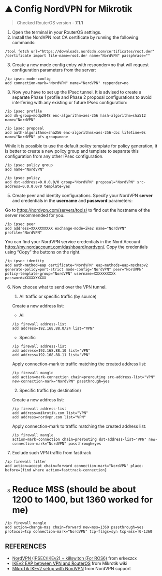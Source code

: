 # ⛰️ Config NordVPN for Mikrotik
> Сhecked RouterOS version - **7.1.1**
1. Open the terminal in your RouterOS settings.
2. Install the NordVPN root CA certificate by running the following commands:
```shell
/tool fetch url="https://downloads.nordcdn.com/certificates/root.der"
/certificate import file-name=root.der name="NordVPN" passphrase=""
```
3. Create a new mode config entry with responder=no that will request configuration parameters from the server:
```shell
/ip ipsec mode-config
add connection-mark="NordVPN" name="NordVPN" responder=no
```
3. Now you have to set up the IPsec tunnel. It is advised to create a separate Phase 1 profile and Phase 2 proposal configurations to avoid interfering with any existing or future IPsec configuration:
```shell
/ip ipsec profile
add dh-group=modp2048 enc-algorithm=aes-256 hash-algorithm=sha512 name="NordVPN"
```
```shell
/ip ipsec proposal
add auth-algorithms=sha256 enc-algorithms=aes-256-cbc lifetime=0s name="NordVPN" pfs-group=none
```
While it is possible to use the default policy template for policy generation, it is better to create a new policy group and template to separate this configuration from any other IPsec configuration.
```shell
/ip ipsec policy group
add name="NordVPN"
```
```shell
/ip ipsec policy
add dst-address=0.0.0.0/0 group="NordVPN" proposal="NordVPN" src-address=0.0.0.0/0 template=yes
```
5. Create peer and identity configurations. Specify your NordVPN **server** and credentials in the **username** and **password** parameters:

Go to https://nordvpn.com/servers/tools/ to find out the hostname of the server recommended for you. 
```shell
/ip ipsec peer
add address=XXXXXXXXXX exchange-mode=ike2 name="NordVPN" profile="NordVPN"
```
You can find your NordVPN service credentials in the Nord Account https://my.nordaccount.com/dashboard/nordvpn/. Copy the credentials using “Copy” the buttons on the right.

```shell
/ip ipsec identity
add auth-method=eap certificate="NordVPN" eap-methods=eap-mschapv2 generate-policy=port-strict mode-config="NordVPN" peer="NordVPN" policy-template-group="NordVPN" username=XXXXXXXXXX password=XXXXXXXXXX
```

6. Now choose what to send over the VPN tunnel. 

    1. All traffic or specific traffic (by source)
    
    Create a new address list:
    - All
    ```shell
    /ip firewall address-list
    add address=192.168.88.0/24 list="VPN"
    ```
    - Specific
    ```shell
    /ip firewall address-list
    add address=192.168.88.10 list="VPN"
    add address=192.168.88.11 list="VPN"
    ```

    Apply connection-mark to traffic matching the created address list:
    ```shell
    /ip firewall mangle
    add action=mark-connection chain=prerouting src-address-list="VPN" new-connection-mark="NordVPN" passthrough=yes
    ```

    2. Specific traffic (by destination)

    Create a new address list:
    ```shell
    /ip firewall address-list
    add address=mikrotik.com list="VPN"
    add address=nordvpn.com list="VPN"
    ```

    Apply connection-mark to traffic matching the created address list:
    ```shell
    /ip firewall mangle
    action=mark-connection chain=prerouting dst-address-list="VPN" new-connection-mark="NordVPN" passthrough=yes
    ```

7. Exclude such VPN traffic from fasttrack
```shell
/ip firewall filter
add action=accept chain=forward connection-mark="NordVPN" place-before=[find where action=fasttrack-connection]
```

8. # Reduce MSS (should be about 1200 to 1400, but 1360 worked for me)
```shell
/ip firewall mangle
add action=change-mss chain=forward new-mss=1360 passthrough=yes protocol=tcp connection-mark="NordVPN" tcp-flags=syn tcp-mss=!0-1360
```

## REFERENCES
- [NordVPN (IPSEC/IKEv2) + killswitch (For ROS6)](https://forum.mikrotik.com/viewtopic.php?f=23&t=169273) from erkexzcx
- [IKEv2 EAP between VPN and RouterOS](https://wiki.mikrotik.com/wiki/IKEv2_EAP_between_NordVPN_and_RouterOS) from Mikrotik wiki
- [MikroTik IKEv2 setup with NordVPN](https://support.nordvpn.com/Connectivity/Router/1360295132/MikroTik-IKEv2-setup-with-NordVPN.htm) from NordVPN support